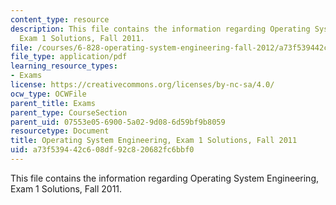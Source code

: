 ```yaml
---
content_type: resource
description: This file contains the information regarding Operating System Engineering,
  Exam 1 Solutions, Fall 2011.
file: /courses/6-828-operating-system-engineering-fall-2012/a73f539442c608df92c820682fc6bbf0_MIT6_828F12_q11_1_sol.pdf
file_type: application/pdf
learning_resource_types:
- Exams
license: https://creativecommons.org/licenses/by-nc-sa/4.0/
ocw_type: OCWFile
parent_title: Exams
parent_type: CourseSection
parent_uid: 07553e05-6900-5a02-9d08-6d59bf9b8059
resourcetype: Document
title: Operating System Engineering, Exam 1 Solutions, Fall 2011
uid: a73f5394-42c6-08df-92c8-20682fc6bbf0
---
```

This file contains the information regarding Operating System Engineering, Exam 1 Solutions, Fall 2011.